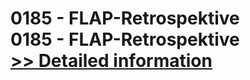 # 0185 - FLAP-Retrospektive<br />0185 - FLAP-Retrospektive<br />[>> Detailed information](https://secure.shareit.com/shareit/product.html?productid=301008491&affiliateid=200057808)